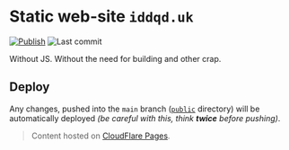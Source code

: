# Static web-site `iddqd.uk`

[![Publish][badge_publish]][link_actions]
![Last commit][badge_last_commit]

Without JS. Without the need for building and other crap.

## Deploy

Any changes, pushed into the `main` branch ([`public`](public) directory) will be automatically deployed _(be careful with this, think **twice** before pushing)_.

> Content hosted on [CloudFlare Pages](https://pages.cloudflare.com/).

[badge_publish]:https://img.shields.io/github/workflow/status/iddqd-uk/index/publish/main?label=publish&maxAge=60&logo=github
[badge_last_commit]:https://img.shields.io/github/last-commit/iddqd-uk/index/main?label=last%20update&maxAge=60
[link_actions]:https://github.com/iddqd-uk/index/actions

